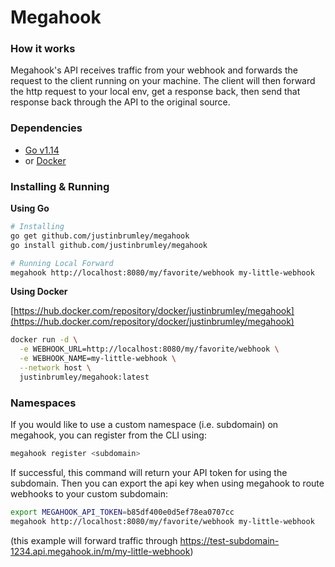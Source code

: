 # Megahook

### How it works

Megahook's API receives traffic from your webhook and forwards the request to the client running on your machine. The client will then forward the http request to your local env, get a response back, then send that response back through the API to the original source.

### Dependencies

- [Go v1.14](https://golang.org/doc/install)
- or [Docker](https://docs.docker.com/get-docker/)

### Installing & Running

**Using Go**

```bash
# Installing
go get github.com/justinbrumley/megahook
go install github.com/justinbrumley/megahook

# Running Local Forward
megahook http://localhost:8080/my/favorite/webhook my-little-webhook
```

**Using Docker**

[https://hub.docker.com/repository/docker/justinbrumley/megahook](https://hub.docker.com/repository/docker/justinbrumley/megahook)

```bash
docker run -d \
  -e WEBHOOK_URL=http://localhost:8080/my/favorite/webhook \
  -e WEBHOOK_NAME=my-little-webhook \
  --network host \
  justinbrumley/megahook:latest 
```

### Namespaces

If you would like to use a custom namespace (i.e. subdomain) on megahook, you can register from the CLI using:

```bash
megahook register <subdomain>
```

If successful, this command will return your API token for using the subdomain. Then you can export the api key when using megahook to route webhooks to your custom subdomain:

```bash
export MEGAHOOK_API_TOKEN=b85df400e0d5ef78ea0707cc
megahook http://localhost:8080/my/favorite/webhook my-little-webhook 
```

(this example will forward traffic through https://test-subdomain-1234.api.megahook.in/m/my-little-webhook)

